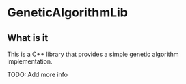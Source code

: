 # GeneticAlgorithmLib

## What is it

This is a C++ library that provides a simple genetic algorithm implementation.

TODO: Add more info

